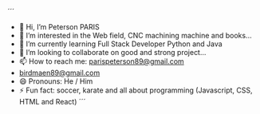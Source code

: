 ´´´
- 👋 Hi, I’m Peterson PARIS
- 👀 I’m interested in the Web field, CNC machining machine and books...
- 🌱 I’m currently learning Full Stack Developer Python and Java
- 💞️ I’m looking to collaborate on good and strong project...
- 📫 How to reach me: parispeterson89@gmail.com
- birdmaen89@gmail.com
- 😄 Pronouns: He / Him
- ⚡ Fun fact: soccer, karate and all about programming (Javascript, CSS, HTML and React)
´´´
<!---
parispeterson89-ops/parispeterson89-ops is a ✨ special ✨ repository because its `README.md` (this file) appears on your GitHub profile.
You can click the Preview link to take a look at your changes.
--->
